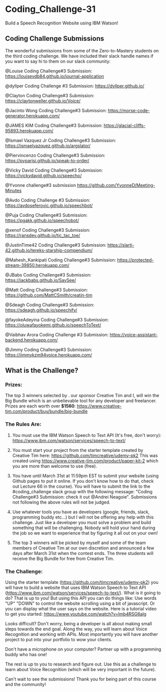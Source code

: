 # Coding_Challenge-31
Build a Speech Recognition Website using IBM Watson!

## Coding Challenge Submissions
The wonderful submissions from some of the Zero-to-Mastery students on the third coding challenge. We have included their slack handle names if you want to say hi to them on our slack community:

@Louise Coding Challenge#3 Submission: https://louisevdb84.github.io/journal-application

@dyllper Coding Challenge #3 Submission: https://dyllper.github.io/

@Clayton Coding Challenge#3 Submission: https://claytonweller.github.io/Voice/

@Jacinto Wong Coding Challenge#3 Submission: https://morse-code-generator.herokuapp.com/

@JAMES KIM Coding Challenge#3 Submission: https://glacial-cliffs-95893.herokuapp.com/

@Ismael Vazquez Jr Coding Challenge#3 Submission: https://ismaelvazquez.github.io/argslator/

@Piervincenzo Coding Challenge#3 Submission: https://pvparisi.github.io/speak-to-order/

@Vicky David Coding Challenge#3 Submission: https://vickydavid.github.io/speecho/

@Yvonne challenge#3 submission https://github.com/YvonneD/Meeting-Minutes 

@Avdo Coding Challenge #3 Submission: https://avdoseferovic.github.io/speechbot/

@Puja Coding Challenge#3 Submission: https://pgakk.github.io/speechobot/

@xenof Coding Challenge#3 Submission: https://ransdev.github.io/tic_tac_toe/

@JustinTime42 Coding Challenge#3 Submission: https://slarti-42.github.io/tereks-starship-compendium/

@Mahesh_Kankipati Coding Challenge#3 Submission: https://protected-stream-39850.herokuapp.com/

@JBabs Coding Challenge#3 Submission: https://jackbabs.github.io/SaySee/

@Matt Coding Challenge#3 Submission: https://github.com/MattCSmith/creatin-tim

@Sdeagh Coding Challenge#3 Submission: https://sdeagh.github.io/speechify/

@fayokeAdeyina Coding Challenge#3 Submission: https://oluwafayokemi.github.io/speechToText/

@Vaibhav Arora Coding Challenge #3 Submission: https://voice-assistant-backend.herokuapp.com/

@Jimmy Coding Challenge#3 Submission: https://jimmykzm94voice.herokuapp.com/


## What is the Challenge?

### Prizes:
The top 3 winners selected by . our sponsor Creative Tim and I, will win the Big Bundle which is an unbelievable tool for any developer and freelancer. Prizes are each worth over **$1560**: https://www.creative-tim.com/product/buy/bundle/big-bundle

### The Rules Are:

1. You must use the IBM Watson Speech to Text API (It's free, don't worry): https://www.ibm.com/watson/services/speech-to-text/

2. You must start your project from the starter template created by Creative Tim here: https://github.com/timcreative/udemy-pk2 This was created using https://www.creative-tim.com/product/paper-kit-2 which you are more than welcome to use (free).

3. You have until March 31st at 11:59pm EST to submit your website (using Github pages to put it online. If you don't know how to do that, check out Lecture 66 in the course). You will have to submit the link to the #coding_challenge slack group with the following message:  "Coding Challenge#3 Submission:<your link here> check it out @Andrei Neagoie". Submissions not following the above rules will not be judged. 

4. Use whatever tools you have as developers (google, friends, slack, programming buddy etc...) but I will not be offering any help with this challenge. Just like a developer you must solve a problem and build something that will be challenging. Nobody will hold your hand during the job so we want to experience that by figuring it all out on your own!

5. The top 3 winners will be picked by myself and some of the team members of Creative Tim at our own discretion and announced a few days after March 31st when the contest ends. The three students will receive the Big Bundle for free from Creative Tim.

### The Challenge:

Using the starter template (https://github.com/timcreative/udemy-pk2) you will have to build a website that uses IBM Watson Speech to Text API (https://www.ibm.com/watson/services/speech-to-text/). What is it going to do? That is up to you! But using this API you can do things like: Use words "UP" "DOWN" to control the website scrolling using a bit of javascript. Or you can display what the user says on the website. Here is a tutorial video to get you started: https://www.youtube.com/watch?v=Imb4RSG6alg

Looks difficult? Don't worry, being a developer is all about making small steps towards the end goal. Along the way, you will learn about Voice Recognition and working with APIs. Most importantly you will have another project to put into your portfolio to wow your clients.

Don't have a microphone on your computer? Partner up with a programming buddy who has one!

The rest is up to you to research and figure out. Use this as a challenge to learn about Voice Recognition (which will be very important in the future).

Can't wait to see the submissions! Thank you for being part of this course and the community!
